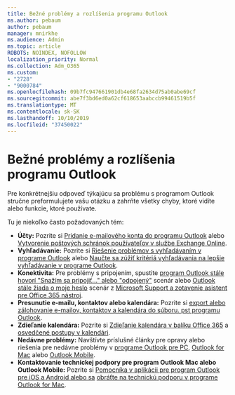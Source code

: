```yaml
---
title: Bežné problémy a rozlíšenia programu Outlook
ms.author: pebaum
author: pebaum
manager: mnirkhe
ms.audience: Admin
ms.topic: article
ROBOTS: NOINDEX, NOFOLLOW
localization_priority: Normal
ms.collection: Adm_O365
ms.custom:
- "2728"
- "9000784"
ms.openlocfilehash: 09b7fc947661901db4e68fa2634d75ab0abe69cf
ms.sourcegitcommit: abe7f3bd6ed0a62cf618653aabccb99461519b5f
ms.translationtype: MT
ms.contentlocale: sk-SK
ms.lasthandoff: 10/10/2019
ms.locfileid: "37450022"
---
```

# <a name="outlook-common-issues-and-resolutions"></a>Bežné problémy a rozlíšenia programu Outlook

Pre konkrétnejšiu odpoveď týkajúcu sa problému s programom Outlook stručne preformulujete vašu otázku a zahrňte všetky chyby, ktoré vidíte alebo funkcie, ktoré používate.

Tu je niekoľko často požadovaných tém:

- **Účty:** Pozrite si [Pridanie e-mailového konta do programu Outlook](https://support.office.com/article/6e27792a-9267-4aa4-8bb6-c84ef146101b) alebo [Vytvorenie poštových schránok používateľov v službe Exchange Online](https://docs.microsoft.com/Exchange/recipients-in-exchange-online/create-user-mailboxes).
- **Vyhľadávanie:** Pozrite si [Riešenie problémov s vyhľadávaním v programe Outlook](https://support.office.com/article/2556b11f-f4d8-46be-b0a7-de33a3f4f066) alebo [Naučte sa zúžiť kritériá vyhľadávania na lepšie vyhľadávanie v programe Outlook](https://support.office.com/article/D824D1E9-A255-4C8A-8553-276FB895A8DA).
- **Konektivita:** Pre problémy s pripojením, spustite [program Outlook stále hovorí "Snažím sa pripojiť..." alebo "odpojený"](https://aka.ms/SaRA-OutlookDisconnect) scenár alebo [Outlook stále žiada o moje heslo](https://aka.ms/SaRA-OutlookPwdPrompt) scenár z [Microsoft Support a zotavenie asistent pre Office 365 nástroj](https://diagnostics.outlook.com/#/).
- **Presunutie e-mailu, kontaktov alebo kalendára:** Pozrite si [export alebo zálohovanie e-mailov, kontaktov a kalendára do súboru. pst programu Outlook](https://support.office.com/article/14252b52-3075-4e9b-be4e-ff9ef1068f91).
- **Zdieľanie kalendára:** Pozrite si [Zdieľanie kalendára v balíku Office 365](https://support.office.com/article/b576ecc3-0945-4d75-85f1-5efafb8a37b4) a [osvedčené postupy v kalendári](https://support.office.com/article/D93F72D3-2361-4E0D-8D6A-5C4939C17F39).
- **Nedávne problémy:** Navštívte príslušné články pre opravy alebo riešenia pre nedávne problémy v [programe Outlook pre PC](https://support.office.com/article/ecf61305-f84f-4e13-bb73-95a214ac1230), [Outlook for Mac](https://support.office.com/article/54afa5e3-db38-422a-9d94-3b55330ded8e) alebo [Outlook Mobile](https://support.office.com/article/a264ef01-9c88-48fb-9285-7017e4f31f02).
- **Kontaktovanie technickej podpory pre program Outlook Mac alebo Outlook Mobile:** Pozrite si [Pomocníka v aplikácii pre program Outlook pre iOS a Android alebo sa](https://support.office.com/article/218a22d1-9fa5-4889-b689-de1c63493243) [obráťte na technickú podporu v programe Outlook for Mac](https://support.office.com/article/d0410177-8e65-4487-93f7-206a3a3d71a8).